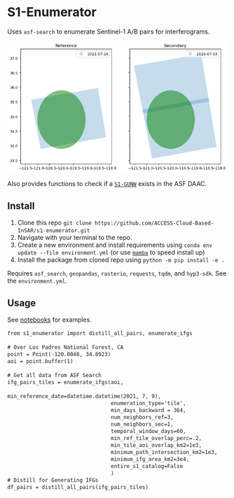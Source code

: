 # S1-Enumerator

Uses `asf-search` to enumerate Sentinel-1 A/B pairs for interferograms.

![example](example.png)

Also provides functions to check if a [`S1-GUNW`](https://asf.alaska.edu/data-sets/derived-data-sets/sentinel-1-interferograms/) exists in the ASF DAAC.

## Install

1. Clone this repo `git clone https://github.com/ACCESS-Cloud-Based-InSAR/s1-enumerator.git`
2. Navigate with your terminal to the repo.
3. Create a new environment and install requirements using `conda env update --file environment.yml` (or use [`mamba`](https://github.com/mamba-org/mamba) to speed install up)
4. Install the package from cloned repo using `python -m pip install -e .`

Requires `asf_search`, `geopandas`, `rasterio`, `requests`, `tqdm`, and `hyp3-sdk`. See the `environment.yml`.

## Usage

See [notebooks](notebooks/) for examples.

```
from s1_enumerator import distill_all_pairs, enumerate_ifgs

# Over Los Padres National Forest, CA
point = Point(-120.0048, 34.8923)
aoi = point.buffer(1)

# Get all data from ASF Search
ifg_pairs_tiles = enumerate_ifgs(aoi,
                                 min_reference_date=datetime.datetime(2021, 7, 9),
                                 enumeration_type='tile',
                                 min_days_backward = 364,
                                 num_neighbors_ref=3,
                                 num_neighbors_sec=1,
                                 temporal_window_days=60,
                                 min_ref_tile_overlap_perc=.2,
                                 min_tile_aoi_overlap_km2=1e3,
                                 minimum_path_intersection_km2=1e3,
                                 minimum_ifg_area_km2=3e4,
                                 entire_s1_catalog=False
                                 )
# Distill for Generating IFGs
df_pairs = distill_all_pairs(ifg_pairs_tiles)
```

